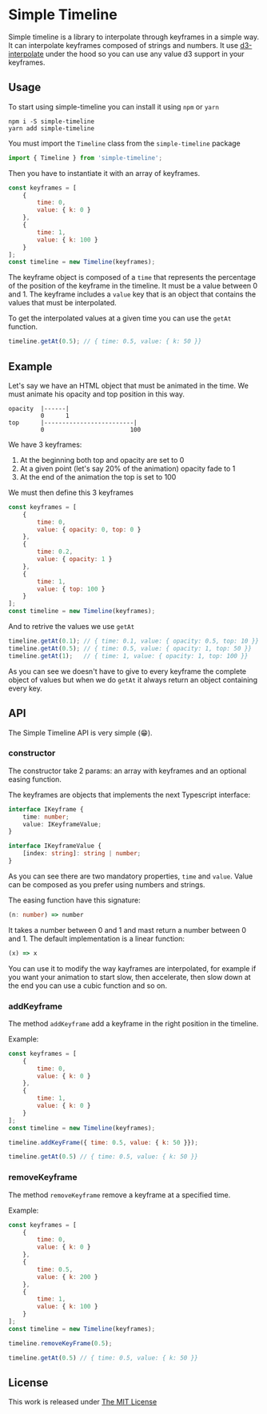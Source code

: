 Simple Timeline
===============

Simple timeline is a library to interpolate through keyframes in a simple way. 
It can interpolate keyframes composed of strings and numbers. 
It use [d3-interpolate](https://github.com/d3/d3-interpolate) under the hood so you can use 
any value d3 support in your keyframes.

Usage
-----

To start using simple-timeline you can install it using `npm` or `yarn`

```
npm i -S simple-timeline
yarn add simple-timeline
```

You must import the `Timeline` class from the `simple-timeline` package

```javascript
import { Timeline } from 'simple-timeline';
```

Then you have to instantiate it with an array of keyframes.

```javascript
const keyframes = [
    { 
        time: 0, 
        value: { k: 0 }
    }, 
    { 
        time: 1, 
        value: { k: 100 }
    }
];
const timeline = new Timeline(keyframes);
```

The keyframe object is composed of a `time` that represents the percentage of the position of the keyframe in the timeline. It must be a value between 0 and 1. The keyframe includes a `value` key that is an object that contains the values that must be interpolated.

To get the interpolated values at a given time you can use the `getAt` function.

```javascript
timeline.getAt(0.5); // { time: 0.5, value: { k: 50 }}
```

Example
-------

Let's say we have an HTML object that must be animated in the time. We must animate his opacity and top position in this way.

```
opacity  |------|
         0      1
top      |-------------------------|
         0                        100
```

We have 3 keyframes:
1. At the beginning both top and opacity are set to 0
2. At a given point (let's say 20% of the animation) opacity fade to 1
3. At the end of the animation the top is set to 100

We must then define this 3 keyframes

```javascript
const keyframes = [
    { 
        time: 0, 
        value: { opacity: 0, top: 0 }
    }, 
    { 
        time: 0.2, 
        value: { opacity: 1 }
    },
    { 
        time: 1, 
        value: { top: 100 }
    }
];
const timeline = new Timeline(keyframes);
```

And to retrive the values we use `getAt`

```javascript
timeline.getAt(0.1); // { time: 0.1, value: { opacity: 0.5, top: 10 }}
timeline.getAt(0.5); // { time: 0.5, value: { opacity: 1, top: 50 }}
timeline.getAt(1);   // { time: 1, value: { opacity: 1, top: 100 }}
```

As you can see we doesn't have to give to every keyframe the complete object of values but when we do `getAt` it always return an object containing every key.

API
---

The Simple Timeline API is very simple (😁).

### constructor
The constructor take 2 params: an array with keyframes and an optional easing function.

The keyframes are objects that implements the next Typescript interface:

```typescript
interface IKeyframe {
    time: number;
    value: IKeyframeValue;
}

interface IKeyframeValue {
    [index: string]: string | number;
}
```
As you can see there are two mandatory properties, `time` and `value`. Value can be composed as you prefer using numbers and strings.

The easing function have this signature:

```typescript
(n: number) => number
```

It takes a number between 0 and 1 and mast return a number between 0 and 1. The default implementation is a linear function:

```javascript
(x) => x
```

You can use it to modify the way kayframes are interpolated, for example if you want your animation to start slow, then accelerate, then slow down at the end you can use a cubic function and so on.

### addKeyframe
The method `addKeyframe` add a keyframe in the right position in the timeline.

Example:
```javascript
const keyframes = [
    { 
        time: 0, 
        value: { k: 0 }
    },
    { 
        time: 1, 
        value: { k: 0 }
    }
];
const timeline = new Timeline(keyframes);

timeline.addKeyFrame({ time: 0.5, value: { k: 50 }});

timeline.getAt(0.5) // { time: 0.5, value: { k: 50 }}
```

### removeKeyframe
The method `removeKeyframe` remove a keyframe at a specified time.

Example:
```javascript
const keyframes = [
    { 
        time: 0, 
        value: { k: 0 }
    },
    { 
        time: 0.5, 
        value: { k: 200 }
    },
    { 
        time: 1, 
        value: { k: 100 }
    }
];
const timeline = new Timeline(keyframes);

timeline.removeKeyFrame(0.5);

timeline.getAt(0.5) // { time: 0.5, value: { k: 50 }}
```

License
-------

This work is released under [The MIT License](https://opensource.org/licenses/MIT)

